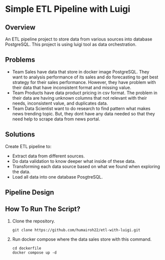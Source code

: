 # Simple ETL Pipeline with Luigi

## Overview
An ETL pipeline project to store data from various sources into database PostgreSQL. This project is using luigi tool as data orchestration.

## Problems
- Team Sales have data that store in docker image PostgreSQL. They want to analysis performance of its sales and do forecasting to get best strategy for their sales performance. However, they have problem with their data that have inconsistent format and missing value.
- Team Products have data product pricing in csv format. The problem in their data are having unknown columns that not relevant with their needs, inconsistent value, and duplicates data.
- Team Data Scientist want to do research to find pattern what makes news trending topic. But, they dont have any data needed so that they need help to scrape data from news portal.

## Solutions
Create ETL pipeline to:
- Extract data from different sources. 
- Do data validation to know deeper what inside of these data. 
- Transforming each data source based on what we found when exploring the data.
- Load all data into one database PosgtreSQL.

## Pipeline Design

## How To Run The Script?
1. Clone the repository.
   ```
   git clone https://github.com/humairoh22/etl-with-luigi.git
   ```
2. Run docker compose where the data sales store with this command.
   ```
   cd dockerfile
   docker compose up -d
   ```
   



